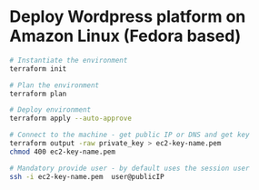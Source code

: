 # Deploy Wordpress platform on Amazon Linux (Fedora based)

```bash
# Instantiate the environment
terraform init

# Plan the environment
terraform plan

# Deploy environment
terraform apply --auto-approve

# Connect to the machine - get public IP or DNS and get key
terraform output -raw private_key > ec2-key-name.pem 
chmod 400 ec2-key-name.pem

# Mandatory provide user - by default uses the session user
ssh -i ec2-key-name.pem  user@publicIP
```
